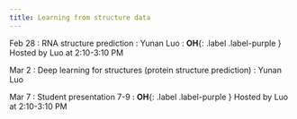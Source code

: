 ```yaml
---
title: Learning from structure data
---
```


Feb 28
: RNA structure prediction
    : Yunan Luo
: **OH**{: .label .label-purple } Hosted by Luo at 2:10-3:10 PM

Mar 2
: Deep learning for structures (protein structure prediction)
    : Yunan Luo

Mar 7
: Student presentation 7-9
: **OH**{: .label .label-purple } Hosted by Luo at 2:10-3:10 PM
